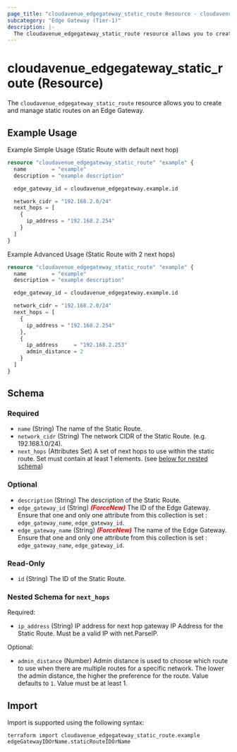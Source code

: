 ```yaml
---
page_title: "cloudavenue_edgegateway_static_route Resource - cloudavenue"
subcategory: "Edge Gateway (Tier-1)"
description: |-
  The cloudavenue_edgegateway_static_route resource allows you to create and manage static routes on an Edge Gateway.
---
```


# cloudavenue_edgegateway_static_route (Resource)

The `cloudavenue_edgegateway_static_route` resource allows you to create and manage static routes on an Edge Gateway.

## Example Usage

Example Simple Usage (Static Route with default next hop)
```terraform
resource "cloudavenue_edgegateway_static_route" "example" {
  name        = "example"
  description = "example description"

  edge_gateway_id = cloudavenue_edgegateway.example.id

  network_cidr = "192.168.2.0/24"
  next_hops = [
    {
      ip_address = "192.168.2.254"
    }
  ]
}
```

Example Advanced Usage (Static Route with 2 next hops)
```terraform
resource "cloudavenue_edgegateway_static_route" "example" {
  name        = "example"
  description = "example description"

  edge_gateway_id = cloudavenue_edgegateway.example.id

  network_cidr = "192.168.2.0/24"
  next_hops = [
    {
      ip_address = "192.168.2.254"
    },
    {
      ip_address     = "192.168.2.253"
      admin_distance = 2
    }
  ]
}
```

<!-- schema generated by tfplugindocs -->
## Schema

### Required

- `name` (String) The name of the Static Route.
- `network_cidr` (String) The network CIDR of the Static Route. (e.g. 192.168.1.0/24).
- `next_hops` (Attributes Set) A set of next hops to use within the static route. Set must contain at least 1 elements. (see [below for nested schema](#nestedatt--next_hops))

### Optional

- `description` (String) The description of the Static Route.
- `edge_gateway_id` (String) <i style="color:red;font-weight: bold">(ForceNew)</i> The ID of the Edge Gateway. Ensure that one and only one attribute from this collection is set : `edge_gateway_name`, `edge_gateway_id`.
- `edge_gateway_name` (String) <i style="color:red;font-weight: bold">(ForceNew)</i> The name of the Edge Gateway. Ensure that one and only one attribute from this collection is set : `edge_gateway_name`, `edge_gateway_id`.

### Read-Only

- `id` (String) The ID of the Static Route.

<a id="nestedatt--next_hops"></a>
### Nested Schema for `next_hops`

Required:

- `ip_address` (String) IP address for next hop gateway IP Address for the Static Route. Must be a valid IP with net.ParseIP.

Optional:

- `admin_distance` (Number) Admin distance is used to choose which route to use when there are multiple routes for a specific network. The lower the admin distance, the higher the preference for the route. Value defaults to `1`. Value must be at least 1.

## Import

Import is supported using the following syntax:
```shell
terraform import cloudavenue_edgegateway_static_route.example edgeGatewayIDOrName.staticRouteIDOrName
```